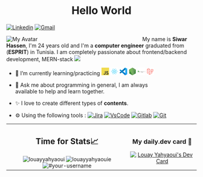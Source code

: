 <div align="center">
 <h1>Hello World</h1>
 </div>


[![Linkedin](https://img.shields.io/badge/-LinkedIn-blue?style=flat&logo=Linkedin&logoColor=white)](https://www.linkedin.com/in/siwarhassen/)
[![Gmail](https://img.shields.io/badge/-Gmail-c14438?style=flat&logo=Gmail&logoColor=white)](mailto:siouar.hassen@gmail.com)


<img title="My Avatar" align="left" heigth="300" width="360" src="https://icons8.com/illustrations/illustration/casual-life-3d-girl-with-laptop-making-notes"
/>


My name is **Siwar Hassen**, I'm 24 years old and I'm a **computer engineer** graduated from (**ESPRIT**) in Tunisia.
I am completely passionate about frontend/backend development, MERN-stack  <img height ="20" src= "https://camo.githubusercontent.com/6ba7b982e69849c28d40e15131d5557cd65455a6/68747470733a2f2f6d656469612e67697068792e636f6d2f6d656469612f4c6e516a7057614f4e386e68723231764e572f67697068792e676966" />



- 🌱 I’m currently learning/practicing 
<code><img height="20" src="https://raw.githubusercontent.com/github/explore/80688e429a7d4ef2fca1e82350fe8e3517d3494d/topics/javascript/javascript.png"></code>
<code><img height="20" src="https://raw.githubusercontent.com/github/explore/80688e429a7d4ef2fca1e82350fe8e3517d3494d/topics/react/react.png"></code>
<code><img height="20" src="https://raw.githubusercontent.com/github/explore/80688e429a7d4ef2fca1e82350fe8e3517d3494d/topics/visual-studio-code/visual-studio-code.png"></code>
<code><img height="20" src="https://raw.githubusercontent.com/github/explore/80688e429a7d4ef2fca1e82350fe8e3517d3494d/topics/nodejs/nodejs.png"></code>
<code><img height="20" src="https://raw.githubusercontent.com/github/explore/80688e429a7d4ef2fca1e82350fe8e3517d3494d/topics/mongodb/mongodb.png"></code>
<code><img height="20" src="https://raw.githubusercontent.com/github/explore/80688e429a7d4ef2fca1e82350fe8e3517d3494d/topics/laravel/laravel.png"></code>

- 💬 Ask me about programming in general, I am always <br> available to help and learn together.
- ✨ I love to create different types of **contents**.
- ⚙️ Using the following tools : [![Jira](https://img.shields.io/badge/-Jira-blue?style=flat&logo=Jira&logoColor=white)](https://www.linkedin.com/in/louay-yahyaoui-esprit/)
[![VsCode](https://img.shields.io/badge/-VsCode-grey?style=flat&logo=VisualStudioCode&logoColor=white)](https://www.linkedin.com/in/louay-yahyaoui-esprit/)
[![Gitlab](https://img.shields.io/badge/-Gitlab-orange?style=flat&logo=Gitlab&logoColor=white)](https://www.linkedin.com/in/louay-yahyaoui-esprit/)
[![Git](https://img.shields.io/badge/-Git-red?style=flat&logo=Git&logoColor=white)](https://www.linkedin.com/in/louay-yahyaoui-esprit/)



<table>
<tr>
  <td valign="center">
   
    
<div align="center">
 <h2>Time for Stats📈</h2>

<img width="40%" src="https://github-readme-stats.vercel.app/api/top-langs?username=louayyahyaoui&show_icons=true&theme=highcontrast&title_color=ff8000&text_color=ffffff&bg_color=6a6a6a&locale=en&layout=compact&hide_border=true" alt="louayyahyaoui" /> 
<img width="48%" src="https://github-readme-stats.vercel.app/api?username=louayyahyaoui&show_icons=true&theme=highcontrast&title_color=ff8000&text_color=ffffff&bg_color=6a6a6a&locale=en&hide_border=true" alt="louayyahyaouie" />
<img width="48%" src="https://github-readme-streak-stats.herokuapp.com/?user=louayyahyaoui&theme=highcontrast&hide_border=true" alt="#your-username" />
 </div>
    </td>
<td valign="center" >

   <div align="center">
      <h3 >My daily.dev card 🎴 </h3>
 <a href="https://app.daily.dev/louayyahyaoui"><img src="https://api.daily.dev/devcards/0f183945367941e8ae29b2f4afb94781.png?r=zpp" width="400" alt="Louay Yahyaoui's Dev Card"/></a>
 </div>
  </td>

</tr>
</table>



